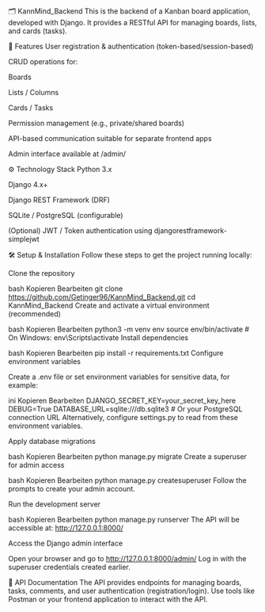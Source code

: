 🗂️ KannMind_Backend
This is the backend of a Kanban board application, developed with Django. It provides a RESTful API for managing boards, lists, and cards (tasks).

🚀 Features
User registration & authentication (token-based/session-based)

CRUD operations for:

Boards

Lists / Columns

Cards / Tasks

Permission management (e.g., private/shared boards)

API-based communication suitable for separate frontend apps

Admin interface available at /admin/

⚙️ Technology Stack
Python 3.x

Django 4.x+

Django REST Framework (DRF)

SQLite / PostgreSQL (configurable)

(Optional) JWT / Token authentication using djangorestframework-simplejwt

🛠️ Setup & Installation
Follow these steps to get the project running locally:

Clone the repository

bash
Kopieren
Bearbeiten
git clone https://github.com/Getinger96/KannMind_Backend.git
cd KannMind_Backend
Create and activate a virtual environment (recommended)

bash
Kopieren
Bearbeiten
python3 -m venv env
source env/bin/activate      # On Windows: env\Scripts\activate
Install dependencies

bash
Kopieren
Bearbeiten
pip install -r requirements.txt
Configure environment variables

Create a .env file or set environment variables for sensitive data, for example:

ini
Kopieren
Bearbeiten
DJANGO_SECRET_KEY=your_secret_key_here
DEBUG=True
DATABASE_URL=sqlite:///db.sqlite3   # Or your PostgreSQL connection URL
Alternatively, configure settings.py to read from these environment variables.

Apply database migrations

bash
Kopieren
Bearbeiten
python manage.py migrate
Create a superuser for admin access

bash
Kopieren
Bearbeiten
python manage.py createsuperuser
Follow the prompts to create your admin account.

Run the development server

bash
Kopieren
Bearbeiten
python manage.py runserver
The API will be accessible at: http://127.0.0.1:8000/

Access the Django admin interface

Open your browser and go to http://127.0.0.1:8000/admin/
Log in with the superuser credentials created earlier.

📖 API Documentation
The API provides endpoints for managing boards, tasks, comments, and user authentication (registration/login).
Use tools like Postman or your frontend application to interact with the API.